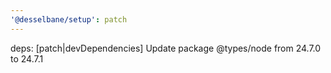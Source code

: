 ```yaml
---
'@desselbane/setup': patch
---
```


deps: [patch|devDependencies] Update package @types/node from 24.7.0 to 24.7.1
